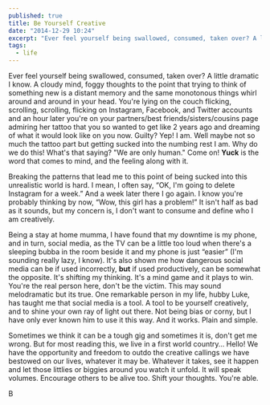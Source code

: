 ```yaml
---
published: true
title: Be Yourself Creative
date: "2014-12-29 10:24"
excerpt: "Ever feel yourself being swallowed, consumed, taken over? A little dramatic I know."
tags: 
  - life
---
```


Ever feel yourself being swallowed, consumed, taken over? A little dramatic I know. A cloudy mind, foggy thoughts to the point that trying to think of something new is a distant memory and the same monotonous things whirl around and around in your head. You're lying on the couch flicking, scrolling, scrolling, flicking on Instagram, Facebook, and Twitter accounts and an hour later you're on your partners/best friends/sisters/cousins page admiring her tattoo that you so wanted to get like 2 years ago and dreaming of what it would look like on you now. Guilty? Yep! I am. Well maybe not so much the tattoo part but getting sucked into the numbing rest I am. Why do we do this! What's that saying? "We are only human." Come on! **Yuck** is the word that comes to mind, and the feeling along with it.

Breaking the patterns that lead me to this point of being sucked into this unrealistic world is hard. I mean, I often say, “OK, I'm going to delete Instagram for a week.” And a week later there I go again. I know you're probably thinking by now, “Wow, this girl has a problem!” It isn't half as bad as it sounds, but my concern is, I don't want to consume and define who I am creatively. 

Being a stay at home mumma, I have found that my downtime is my phone, and in turn, social media, as the TV can be a little too loud when there's a sleeping bubba in the room beside it and my phone is just “easier” (I'm sounding really lazy, I know). It's also shown me how dangerous social media can be if used incorrectly, **but** if used productively, can be somewhat the opposite. It's shifting my thinking. It's a mind game and it plays to win. You're the real person here, don't be the victim. This may sound melodramatic but its true. One remarkable person in my life, hubby Luke, has taught me that social media is a tool. A tool to be yourself creatively, and to shine your own ray of light out there. Not being bias or corny, but I have only ever known him to use it this way. And it works. Plain and simple.

Sometimes we think it can be a tough gig and sometimes it is, don't get me wrong. But for most reading this, we live in a first world country… Hello! We have the opportunity and freedom to outdo the creative callings we have bestowed on our lives, whatever it may be. Whatever it takes, see it happen and let those littlies or biggies around you watch it unfold. It will speak volumes. Encourage others to be alive too. Shift your thoughts. You're able. 

B
